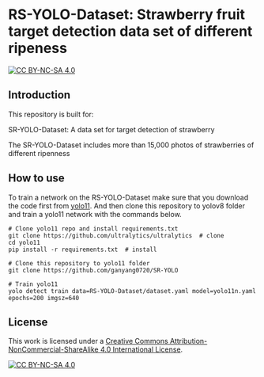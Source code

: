 # RS-YOLO-Dataset: Strawberry fruit target detection data set of different ripeness

 [![CC BY-NC-SA 4.0][cc-by-nc-sa-shield]][cc-by-nc-sa]
 
## Introduction
This repository is built for:

SR-YOLO-Dataset: A data set for target detection of strawberry


The SR-YOLO-Dataset includes more than 15,000 photos of strawberries of different ripenness

      

## How to use
To train a network on the RS-YOLO-Dataset make sure that you download the code first from [yolo11](https://github.com/ultralytics/ultralytics). And then clone this repository to yolov8 folder and  train a yolo11 network with the commands below.

```
# Clone yolo11 repo and install requirements.txt
git clone https://github.com/ultralytics/ultralytics  # clone
cd yolo11
pip install -r requirements.txt  # install
```

```
# Clone this repository to yolo11 folder
git clone https://github.com/ganyang0720/SR-YOLO
```

```
# Train yolo11
yolo detect train data=RS-YOLO-Dataset/dataset.yaml model=yolo11n.yaml epochs=200 imgsz=640
```



## License

This work is licensed under a
[Creative Commons Attribution-NonCommercial-ShareAlike 4.0 International License][cc-by-nc-sa].

[![CC BY-NC-SA 4.0][cc-by-nc-sa-image]][cc-by-nc-sa]

[cc-by-nc-sa]: http://creativecommons.org/licenses/by-nc-sa/4.0/
[cc-by-nc-sa-image]: https://licensebuttons.net/l/by-nc-sa/4.0/88x31.png
[cc-by-nc-sa-shield]: https://img.shields.io/badge/License-CC%20BY--NC--SA%204.0-lightgrey.svg
